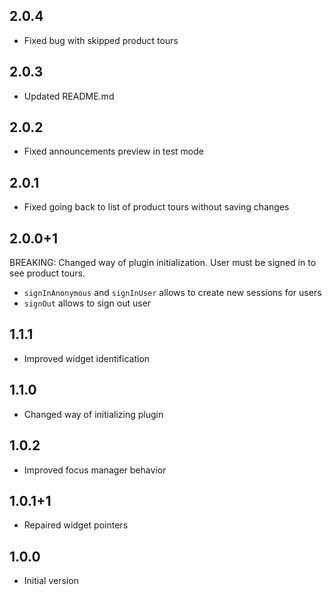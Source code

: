 ## 2.0.4

* Fixed bug with skipped product tours

## 2.0.3

* Updated README.md

## 2.0.2

* Fixed announcements preview in test mode

## 2.0.1

* Fixed going back to list of product tours without saving changes

## 2.0.0+1
BREAKING: Changed way of plugin initialization. User must be signed in to see product tours.
* `signInAnonymous` and `signInUser` allows to create new sessions for users
* `signOut` allows to sign out user

## 1.1.1

* Improved widget identification

## 1.1.0

* Changed way of initializing plugin

## 1.0.2

* Improved focus manager behavior

## 1.0.1+1

* Repaired widget pointers

## 1.0.0

* Initial version
